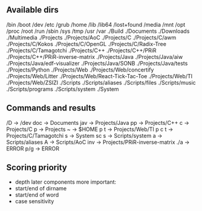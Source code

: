 ## Available dirs
/bin
/boot
/dev
/etc
/grub
/home
/lib
/lib64
/lost+found
/media
/mnt
/opt
/proc
/root
/run
/sbin
/sys
/tmp
/usr
/var
./Build
./Documents
./Downloads
./Multimedia
./Projects
./Projects/AoC
./Projects/C
./Projects/C/awm
./Projects/C/Kokos
./Projects/C/OpenGL
./Projects/C/Radix-Tree
./Projects/C/Tamagotchi
./Projects/C++
./Projects/C++/PRiR
./Projects/C++/PRiR-inverse-matrix
./Projects/Java
./Projects/Java/aiw
./Projects/Java/edf-visualizer
./Projects/Java/SONB
./Projects/Java/tests
./Projects/Python
./Projects/Web
./Projects/Web/concertify
./Projects/Web/Litter
./Projects/Web/React-Tick-Tac-Toe
./Projects/Web/TI
./Projects/Web/ZSIZI
./Scripts
./Scripts/aliases
./Scripts/files
./Scripts/music
./Scripts/programs
./Scripts/system
./System

## Commands and results
/D -> /dev
doc -> Documents
jav -> Projects/Java
pp -> Projects/C++
c -> Projects/C
p -> Projects
~ -> $HOME
p t -> Projects/Web/TI
p c t -> Projects/C/Tamagotchi
s -> System
sc s -> Scripts/system
a -> Scripts/aliases
A -> Scripts/AoC
inv -> Projects/PRiR-inverse-matrix
./a -> ERROR
p/g -> ERROR


## Scoring priority
- depth
later components more important:
- start/end of dirname
- start/end of word
- case sensitivity
